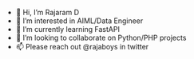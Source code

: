 - 👋 Hi, I’m Rajaram D
- 👀 I’m interested in AIML/Data Engineer
- 🌱 I’m currently learning FastAPI   
- 💞️ I’m looking to collaborate on Python/PHP projects
- 📫 Please reach out @rajaboys in twitter

<!---
rajaboys/rajaboys is a ✨ special ✨ repository because its `README.md` (this file) appears on your GitHub profile.
You can click the Preview link to take a look at your changes.
--->
